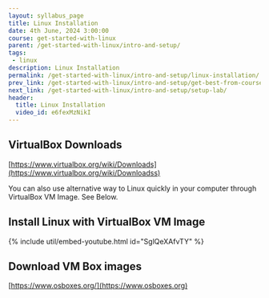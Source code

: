 ```yaml
---
layout: syllabus_page
title: Linux Installation
date: 4th June, 2024 3:00:00
course: get-started-with-linux
parent: /get-started-with-linux/intro-and-setup/
tags:
 - linux
description: Linux Installation
permalink: /get-started-with-linux/intro-and-setup/linux-installation/
prev_link: /get-started-with-linux/intro-and-setup/get-best-from-course/
next_link: /get-started-with-linux/intro-and-setup/setup-lab/
header:
  title: Linux Installation
  video_id: e6fexMzNikI
---
```


## VirtualBox Downloads

[https://www.virtualbox.org/wiki/Downloads](https://www.virtualbox.org/wiki/Downloadss)

You can also use alternative way to Linux quickly in your computer through VirtualBox VM Image. See Below.

## Install Linux with VirtualBox VM Image

{% include util/embed-youtube.html id="SglQeXAfvTY" %}

## Download VM Box images

[https://www.osboxes.org/](https://www.osboxes.org)
